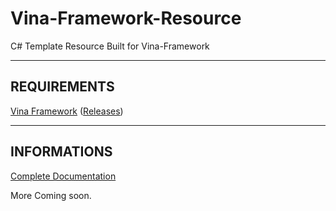 # Vina-Framework-Resource
C# Template Resource Built for Vina-Framework
  
---
  
## REQUIREMENTS
[Vina Framework](https://github.com/VinaStar/Vina-Framework) ([Releases](https://github.com/VinaStar/Vina-Framework/releases))  
  
---
  
## INFORMATIONS
[Complete Documentation](http://vinasky.online/Vina-Framework-Doc/)  
  
More Coming soon.
